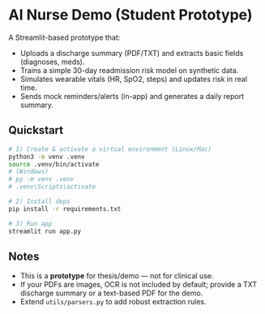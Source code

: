 # AI Nurse Demo (Student Prototype)

A Streamlit-based prototype that:
- Uploads a discharge summary (PDF/TXT) and extracts basic fields (diagnoses, meds).
- Trains a simple 30-day readmission risk model on synthetic data.
- Simulates wearable vitals (HR, SpO2, steps) and updates risk in real time.
- Sends mock reminders/alerts (in-app) and generates a daily report summary.

## Quickstart

```bash
# 1) Create & activate a virtual environment (Linux/Mac)
python3 -m venv .venv
source .venv/bin/activate
# (Windows)
# py -m venv .venv
# .venv\Scripts\activate

# 2) Install deps
pip install -r requirements.txt

# 3) Run app
streamlit run app.py
```

## Notes
- This is a **prototype** for thesis/demo — not for clinical use.
- If your PDFs are images, OCR is not included by default; provide a TXT discharge summary or a text-based PDF for the demo.
- Extend `utils/parsers.py` to add robust extraction rules.
